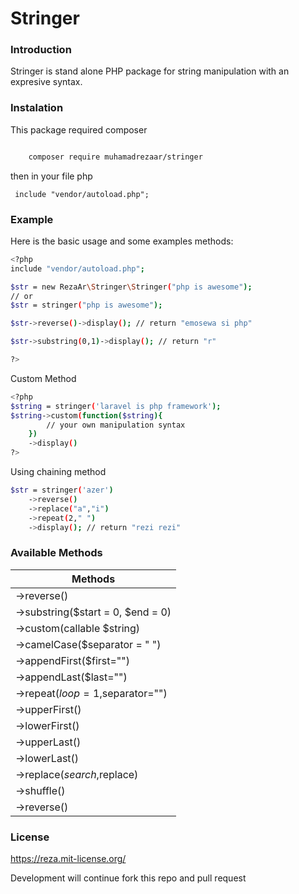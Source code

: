 # Stringer

### Introduction

Stringer is stand alone PHP package for string manipulation with an expresive syntax.

### Instalation

This package required composer

``` sh

	composer require muhamadrezaar/stringer

```

then in your file php

```
 include "vendor/autoload.php"; 
```

### Example

Here is the basic usage and some examples methods: 

``` sh
<?php
include "vendor/autoload.php";

$str = new RezaAr\Stringer\Stringer("php is awesome");
// or
$str = stringer("php is awesome");

$str->reverse()->display(); // return "emosewa si php"

$str->substring(0,1)->display(); // return "r"

?>

```

Custom Method

``` sh
<?php
$string = stringer('laravel is php framework');
$string->custom(function($string){
		// your own manipulation syntax
	})
	->display()
?>

```

Using chaining method

``` sh
$str = stringer('azer')
	->reverse()
	->replace("a","i")
	->repeat(2," ")
	->display(); // return "rezi rezi"

```

### Available Methods

| Methods |
| ------- |
| ->reverse() |
| ->substring($start = 0, $end = 0) |
| ->custom(callable $string) |
| ->camelCase($separator = " ") |
| ->appendFirst($first="") |
| ->appendLast($last="") |
| ->repeat($loop=1,$separator="") |
| ->upperFirst() |
| ->lowerFirst() |
| ->upperLast() |
| ->lowerLast() |
| ->replace($search,$replace) |
| ->shuffle() |
| ->reverse() |


### License

https://reza.mit-license.org/

Development will continue fork this repo and pull request



